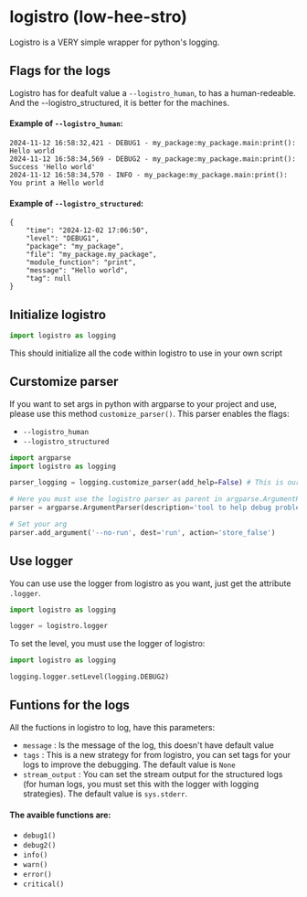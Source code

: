 # **logistro (low-hee-stro)**

Logistro is a VERY simple wrapper for python's logging.

## Flags for the logs
Logistro has for deafult value a `--logistro_human`, to has a human-redeable. And the --logistro_structured, it is better for the machines.
#### Example of `--logistro_human`:
```
2024-11-12 16:58:32,421 - DEBUG1 - my_package:my_package.main:print(): Hello world
2024-11-12 16:58:34,569 - DEBUG2 - my_package:my_package.main:print(): Success 'Hello world'
2024-11-12 16:58:34,570 - INFO - my_package:my_package.main:print(): You print a Hello world

```
#### Example of `--logistro_structured`:
```
{
    "time": "2024-12-02 17:06:50",
    "level": "DEBUG1",
    "package": "my_package",
    "file": "my_package.my_package",
    "module_function": "print",
    "message": "Hello world",
    "tag": null
}
```


## **Initialize logistro**
```python
import logistro as logging
```
This should initialize all the code within logistro to use in your own script

## **Curstomize parser**
If you want to set args in python with argparse to your project and use, please use this method `customize_parser()`. This parser enables the flags:
* `--logistro_human`
* `--logistro_structured`

```python
import argparse
import logistro as logging

parser_logging = logging.customize_parser(add_help=False) # This is our method to create the custom parser

# Here you must use the logistro parser as parent in argparse.ArgumentParser()
parser = argparse.ArgumentParser(description='tool to help debug problems', parents=[parser_logging])

# Set your arg
parser.add_argument('--no-run', dest='run', action='store_false')
```

## **Use logger**
You can use use the logger from logistro as you want, just get the attribute `.logger`.
```python
import logistro as logging

logger = logistro.logger

```
To set the level, you must use the logger of logistro:
```python
import logistro as logging

logging.logger.setLevel(logging.DEBUG2) 
```

## **Funtions for the logs**

All the fuctions in logistro to log, have this parameters:
* `message` : Is the message of the log, this doesn't have default value
* `tags` : This is a new strategy for from logistro, you can set tags for your logs to improve the debugging. The default value is `None`
* `stream_output` : You can set the stream output for the structured logs (for human logs, you must set this with the logger with logging strategies). The default value is `sys.stderr`.

#### The avaible functions are:
* `debug1()`
* `debug2()`
* `info()`
* `warn()`
* `error()`
* `critical()`

